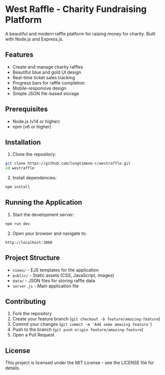 # West Raffle - Charity Fundraising Platform

A beautiful and modern raffle platform for raising money for charity. Built with Node.js and Express.js.

## Features

- Create and manage charity raffles
- Beautiful blue and gold UI design
- Real-time ticket sales tracking
- Progress bars for raffle completion
- Mobile-responsive design
- Simple JSON file-based storage

## Prerequisites

- Node.js (v14 or higher)
- npm (v6 or higher)

## Installation

1. Clone the repository:
```bash
git clone https://github.com/longtimeno-c/westraffle.git
cd westraffle
```

2. Install dependencies:
```bash
npm install
```

## Running the Application

1. Start the development server:
```bash
npm run dev
```

2. Open your browser and navigate to:
```
http://localhost:3000
```

## Project Structure

- `views/` - EJS templates for the application
- `public/` - Static assets (CSS, JavaScript, images)
- `data/` - JSON files for storing raffle data
- `server.js` - Main application file

## Contributing

1. Fork the repository
2. Create your feature branch (`git checkout -b feature/amazing-feature`)
3. Commit your changes (`git commit -m 'Add some amazing feature'`)
4. Push to the branch (`git push origin feature/amazing-feature`)
5. Open a Pull Request

## License

This project is licensed under the MIT License - see the LICENSE file for details.
